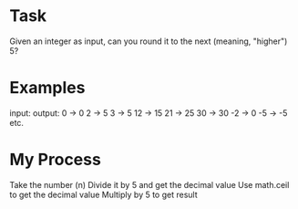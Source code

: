 <h1 align="centre">Task</h1>

Given an integer as input, can you round it to the next (meaning, "higher") 5?

<h1>Examples</h1>

input: output:
0 -> 0
2 -> 5
3 -> 5
12 -> 15
21 -> 25
30 -> 30
-2 -> 0
-5 -> -5
etc.

<h1>My Process</h1>

Take the number (n)
Divide it by 5 and get the decimal value
Use math.ceil to get the decimal value
Multiply by 5 to get result
